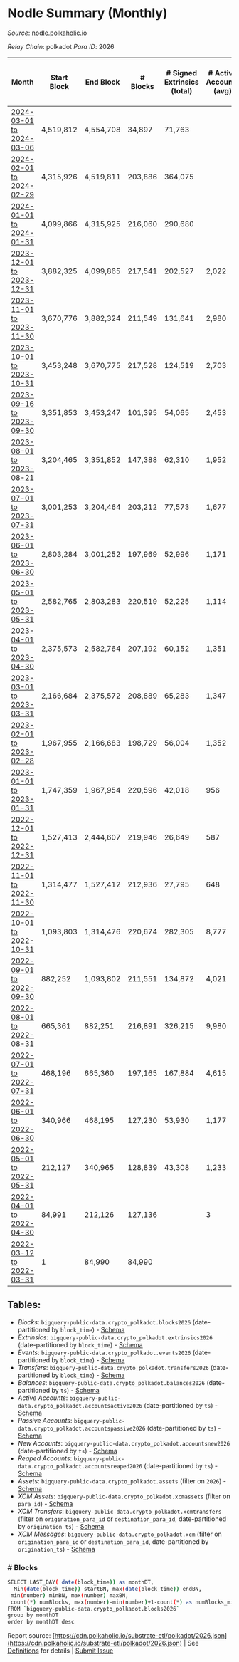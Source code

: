 # Nodle Summary (Monthly)

_Source_: [nodle.polkaholic.io](https://nodle.polkaholic.io)

*Relay Chain*: polkadot
*Para ID*: 2026



| Month | Start Block | End Block | # Blocks | # Signed Extrinsics (total) | # Active Accounts (avg) | # Addresses with Balances (max) | Issues |
| ----- | ----------- | --------- | -------- | --------------------------- | ----------------------- | ------------------------------- | ------ |
| [2024-03-01 to 2024-03-06](/polkadot/2026-nodle/2024-03-31.md) | 4,519,812 | 4,554,708 | 34,897 | 71,763 |  | 1,003,675 | -   |   
| [2024-02-01 to 2024-02-29](/polkadot/2026-nodle/2024-02-29.md) | 4,315,926 | 4,519,811 | 203,886 | 364,075 |  | 993,049 | -   |   
| [2024-01-01 to 2024-01-31](/polkadot/2026-nodle/2024-01-31.md) | 4,099,866 | 4,315,925 | 216,060 | 290,680 |  | 939,380 | -   |   
| [2023-12-01 to 2023-12-31](/polkadot/2026-nodle/2023-12-31.md) | 3,882,325 | 4,099,865 | 217,541 | 202,527 | 2,022 | 900,323 | -   |   
| [2023-11-01 to 2023-11-30](/polkadot/2026-nodle/2023-11-30.md) | 3,670,776 | 3,882,324 | 211,549 | 131,641 | 2,980 | 865,580 | -   |   
| [2023-10-01 to 2023-10-31](/polkadot/2026-nodle/2023-10-31.md) | 3,453,248 | 3,670,775 | 217,528 | 124,519 | 2,703 | 847,597 | -   |   
| [2023-09-16 to 2023-09-30](/polkadot/2026-nodle/2023-09-30.md) | 3,351,853 | 3,453,247 | 101,395 | 54,065 | 2,453 | 830,917 | -   |   
| [2023-08-01 to 2023-08-21](/polkadot/2026-nodle/2023-08-31.md) | 3,204,465 | 3,351,852 | 147,388 | 62,310 | 1,952 | 816,717 | -   |   
| [2023-07-01 to 2023-07-31](/polkadot/2026-nodle/2023-07-31.md) | 3,001,253 | 3,204,464 | 203,212 | 77,573 | 1,677 | 799,053 | -   |   
| [2023-06-01 to 2023-06-30](/polkadot/2026-nodle/2023-06-30.md) | 2,803,284 | 3,001,252 | 197,969 | 52,996 | 1,171 | 785,233 | -   |   
| [2023-05-01 to 2023-05-31](/polkadot/2026-nodle/2023-05-31.md) | 2,582,765 | 2,803,283 | 220,519 | 52,225 | 1,114 | 771,768 | -   |   
| [2023-04-01 to 2023-04-30](/polkadot/2026-nodle/2023-04-30.md) | 2,375,573 | 2,582,764 | 207,192 | 60,152 | 1,351 | 757,170 | -   |   
| [2023-03-01 to 2023-03-31](/polkadot/2026-nodle/2023-03-31.md) | 2,166,684 | 2,375,572 | 208,889 | 65,283 | 1,347 | 739,258 | -   |   
| [2023-02-01 to 2023-02-28](/polkadot/2026-nodle/2023-02-28.md) | 1,967,955 | 2,166,683 | 198,729 | 56,004 | 1,352 | 711,279 | -   |   
| [2023-01-01 to 2023-01-31](/polkadot/2026-nodle/2023-01-31.md) | 1,747,359 | 1,967,954 | 220,596 | 42,018 | 956 | 684,937 | -   |   
| [2022-12-01 to 2022-12-31](/polkadot/2026-nodle/2022-12-31.md) | 1,527,413 | 2,444,607 | 219,946 | 26,649 | 587 | 662,613 | - 697,249 (76.02%) |   
| [2022-11-01 to 2022-11-30](/polkadot/2026-nodle/2022-11-30.md) | 1,314,477 | 1,527,412 | 212,936 | 27,795 | 648 | 651,074 | -   |   
| [2022-10-01 to 2022-10-31](/polkadot/2026-nodle/2022-10-31.md) | 1,093,803 | 1,314,476 | 220,674 | 282,305 | 8,777 | 716,738 | -   |   
| [2022-09-01 to 2022-09-30](/polkadot/2026-nodle/2022-09-30.md) | 882,252 | 1,093,802 | 211,551 | 134,872 | 4,021 | 698,455 | -   |   
| [2022-08-01 to 2022-08-31](/polkadot/2026-nodle/2022-08-31.md) | 665,361 | 882,251 | 216,891 | 326,215 | 9,980 | 560,440 | -   |   
| [2022-07-01 to 2022-07-31](/polkadot/2026-nodle/2022-07-31.md) | 468,196 | 665,360 | 197,165 | 167,884 | 4,615 | 505,397 | -   |   
| [2022-06-01 to 2022-06-30](/polkadot/2026-nodle/2022-06-30.md) | 340,966 | 468,195 | 127,230 | 53,930 | 1,177 | 468,722 | -   |   
| [2022-05-01 to 2022-05-31](/polkadot/2026-nodle/2022-05-31.md) | 212,127 | 340,965 | 128,839 | 43,308 | 1,233 | 447,980 | -   |   
| [2022-04-01 to 2022-04-30](/polkadot/2026-nodle/2022-04-30.md) | 84,991 | 212,126 | 127,136 |  | 3 | 4 | -   |   
| [2022-03-12 to 2022-03-31](/polkadot/2026-nodle/2022-03-31.md) | 1 | 84,990 | 84,990 |  |  | 4 | -   |   

## Tables:

* _Blocks_: `bigquery-public-data.crypto_polkadot.blocks2026` (date-partitioned by `block_time`) - [Schema](/schema/balances.json)
* _Extrinsics_: `bigquery-public-data.crypto_polkadot.extrinsics2026` (date-partitioned by `block_time`) - [Schema](/schema/extrinsics.json)
* _Events_: `bigquery-public-data.crypto_polkadot.events2026` (date-partitioned by `block_time`) - [Schema](/schema/events.json)
* _Transfers_: `bigquery-public-data.crypto_polkadot.transfers2026` (date-partitioned by `block_time`) - [Schema](/schema/transfers.json)
* _Balances_: `bigquery-public-data.crypto_polkadot.balances2026` (date-partitioned by `ts`) - [Schema](/schema/balances.json)
* _Active Accounts_: `bigquery-public-data.crypto_polkadot.accountsactive2026` (date-partitioned by `ts`) - [Schema](/schema/accountsactive.json)
* _Passive Accounts_: `bigquery-public-data.crypto_polkadot.accountspassive2026` (date-partitioned by `ts`) - [Schema](/schema/accountspassive.json)
* _New Accounts_: `bigquery-public-data.crypto_polkadot.accountsnew2026` (date-partitioned by `ts`) - [Schema](/schema/accountsnew.json)
* _Reaped Accounts_: `bigquery-public-data.crypto_polkadot.accountsreaped2026` (date-partitioned by `ts`) - [Schema](/schema/accountsreaped.json)
* _Assets_: `bigquery-public-data.crypto_polkadot.assets` (filter on `2026`) - [Schema](/schema/assets.json)
* _XCM Assets_: `bigquery-public-data.crypto_polkadot.xcmassets` (filter on `para_id`) - [Schema](/schema/xcmassets.json)
* _XCM Transfers_: `bigquery-public-data.crypto_polkadot.xcmtransfers` (filter on `origination_para_id` or `destination_para_id`, date-partitioned by `origination_ts`) - [Schema](/schema/xcmtransfers.json)
* _XCM Messages_: `bigquery-public-data.crypto_polkadot.xcm` (filter on `origination_para_id` or `destination_para_id`, date-partitioned by `origination_ts`) - [Schema](/schema/xcm.json)

### # Blocks
```bash
SELECT LAST_DAY( date(block_time)) as monthDT,
  Min(date(block_time)) startBN, max(date(block_time)) endBN, 
 min(number) minBN, max(number) maxBN, 
 count(*) numBlocks, max(number)-min(number)+1-count(*) as numBlocks_missing 
FROM `bigquery-public-data.crypto_polkadot.blocks2026` 
group by monthDT 
order by monthDT desc
```


Report source: [https://cdn.polkaholic.io/substrate-etl/polkadot/2026.json](https://cdn.polkaholic.io/substrate-etl/polkadot/2026.json) | See [Definitions](/DEFINITIONS.md) for details | [Submit Issue](https://github.com/colorfulnotion/substrate-etl/issues)
